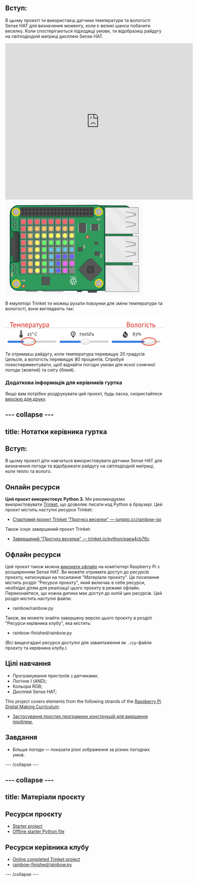 ## Вступ:

В цьому проєкті ти використаєш датчики температури та вологості Sense HAT для визначення моменту, коли є великі шанси побачити веселку. Коли спостерігаються підходящі умови, ти відобразиш райдугу на світлодіодній матриці дисплею Sense HAT.

<div class="trinket">
  <iframe src="https://trinket.io/embed/python/eaea4cb76c?outputOnly=true&start=result" width="600" height="500" frameborder="0" marginwidth="0" marginheight="0" allowfullscreen mark="crwd-mark">
</iframe> <img src="images/rainbow-final.png" />
</div>

В емуляторі Trinket ти можеш рухати повзунки для зміни температури та вологості, вони виглядають так:

![знімок екрана](images/rainbow-sliders.png)

Ти отримаєш райдугу, коли температура перевищує 20 градусів Цельсія, а вологість перевищує 80 процентів. Спробуй поекспериментувати, щоб віднайти погодні умови для ясної сонячної погоди (жовтий) та снігу (білий).

### Додаткова інформація для керівників гуртка

Якщо вам потрібно роздрукувати цей проєкт, будь ласка, скористайтеся [версією для друку](https://projects.raspberrypi.org/en/projects/rainbow-predictor/print).

## \--- collapse \---

## title: Нотатки керівника гуртка

## Вступ:

В цьому проєкті діти навчаться використовувати датчики Sense HAT для визначення погоди та відображати райдугу на світлодіодній матриці, коли тепло та волого.

## Онлайн ресурси

**Цей проєкт використовує Python 3.** Ми рекомендуємо використовувати [Trinket](https://trinket.io/), що дозволяє писати код Python в браузері. Цей проєкт містить наступні ресурси Trinket:

* [Стартовий проєкт Trinket "Прогноз веселки" — jumpto.cc/rainbow-go](http://jumpto.cc/rainbow-go)

Також існує завершений проєкт Trinket:

* [Завершений "Прогноз веселки" — trinket.io/python/eaea4cb76c](https://trinket.io/python/eaea4cb76c)

## Офлайн ресурси

Цей проєкт також можна [виконати офлайн](https://www.codeclubprojects.org/en-GB/resources/physical-sense-hat/) на комп’ютері Raspberry Pi з розширенням Sense HAT. Ви можете отримати доступ до ресурсів проєкту, натиснувши на посилання "Матеріали проєкту". Це посилання містить розділ "Ресурси проєкту", який включає в себе ресурси, необхідні дітям для реалізації цього проєкту в режимі офлайн. Переконайтеся, що кожна дитина має доступ до копій цих ресурсів. Цей розділ містить наступні файли:

* rainbow/rainbow.py

Також, ви можете знайти завершену версію цього проєкту в розділі "Ресурси керівника клубу", яка містить:

* rainbow-finished/rainbow.py

(Всі вищезгадані ресурси доступні для завантаження як `.zip`-файли проєкту та керівника клубу.)

## Цілі навчання

* Програмування пристроїв з датчиками;
* Логічне І (AND); 
* Кольори RGB;
* Дисплей Sense HAT;

This project covers elements from the following strands of the [Raspberry Pi Digital Making Curriculum](https://rpf.io/curriculum):

* [Застосування простих програмних конструкцій для вирішення проблем.](https://www.raspberrypi.org/curriculum/programming/builder)

## Завдання

* Більше погоди — показати різні зображення за різних погодних умов. 

\--- /collapse \---

## \--- collapse \---

## title: Матеріали проєкту

## Ресурси проєкту

* [Starter project](http://jumpto.cc/rainbow-go)
* [Offline starter Python file](resources/rainbow-rainbow.py)

## Ресурси керівника клубу

* [Online completed Trinket project](https://trinket.io/python/eaea4cb76c)
* [rainbow-finished/rainbow.py](resources/rainbow-final-rainbow.py)

\--- /collapse \---